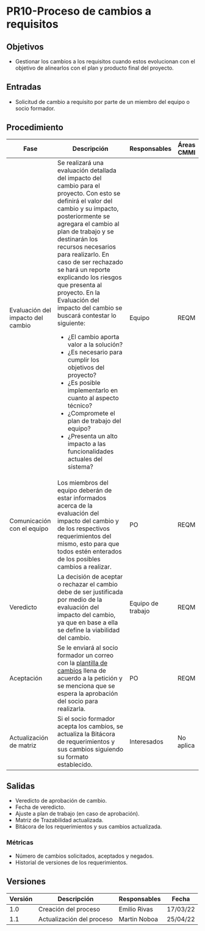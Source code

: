 # PR10-Proceso de cambios a requisitos

## Objetivos
- Gestionar los cambios a los requisitos cuando estos evolucionan con el objetivo de alinearlos con el plan y producto final del proyecto.



## Entradas
- Solicitud de cambio a requisito por parte de un miembro del equipo o socio formador.


## Procedimiento
<table>
    <thead>
        <th>Fase</th>
        <th>Descripción</th>
        <th>Responsables</th>
        <th>Áreas CMMI</th>
    </thead>

<tbody>
    <tr>
      <td>Evaluación del impacto del cambio</td>
      <td>
      Se realizará una evaluación detallada del impacto del cambio para el proyecto. Con esto se definirá el valor del cambio y su impacto, posteriormente se agregara el cambio al plan de trabajo y se destinarán los recursos necesarios para realizarlo. 
      En caso de ser rechazado se hará un reporte explicando los riesgos que presenta al proyecto.
      En la Evaluación del impacto del cambio se buscará contestar lo siguiente:
      <ul>
        <li>¿El cambio aporta valor a la solución?</li>
        <li>¿Es necesario para cumplir los objetivos del proyecto?</li>
        <li>¿Es posible implementarlo en cuanto al aspecto técnico?</li>
        <li>¿Compromete el plan de trabajo del equipo?</li>
        <li>¿Presenta un alto impacto a las funcionalidades actuales del sistema?</li>
      </ul>
      </td>
      <td>Equipo</td>
      <td>
        REQM
      </td>
    </tr>
    <tr>
      <td>Comunicación con el equipo</td>
      <td>
       Los miembros del equipo deberán de estar informados acerca de la evaluación del impacto del cambio y de los respectivos requerimientos del mismo, esto para que todos estén enterados de los posibles cambios a realizar.
      </td>
      <td>PO</td>
      <td>
        REQM
      </td>
    </tr>
    <tr>
      <td>Veredicto</td>
      <td>
      La decisión de aceptar o rechazar el cambio debe de ser justificada por medio de la evaluación del impacto del cambio, ya que en base a ella se define la viabilidad del cambio.
      </td>
      <td>Equipo de trabajo</td>
      <td>
        REQM
      </td>
    </tr>
       <tr>
      <td>Aceptación</td>
      <td>
      Se le enviará al socio formador un correo con la <a href="https://mutateinc.github.io/Plantillas/PL07">plantilla de cambios</a> llena de acuerdo a la petición y se menciona que se espera la aprobación del socio para realizarla.
      </td>
      <td>PO</td>
      <td>
        REQM
      </td>
    </tr>
       <tr>
      <td>Actualización de matriz</td>
      <td>
      Si el socio formador acepta los cambios, se actualiza la Bitácora de requerimientos y sus cambios siguiendo su formato establecido.
      </td>
      <td>Interesados</td>
      <td>
        No aplica
      </td>
    </tr>
  </tbody>
</table>

## Salidas
- Veredicto de aprobación de cambio.
- Fecha de veredicto.
- Ajuste a plan de trabajo (en caso de aprobación).
- Matriz de Trazabilidad actualizada.
- Bitácora de los requerimientos y sus cambios actualizada.


### Métricas
- Número de cambios solicitados, aceptados y negados.
- Historial de versiones de los requerimientos.




## Versiones
| Versión | Descripción                | Responsables        | Fecha      |
| ------- | -------------------------- | ------------------- | ---------- |
| 1.0     | Creación del proceso       | Emilio Rivas        | 17/03/22  |
| 1.1     | Actualización del proceso  | Martin Noboa        | 25/04/22  |
